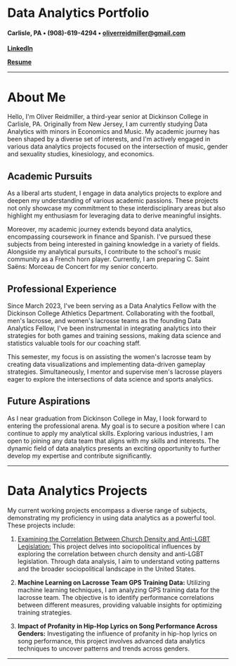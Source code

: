 # Data Analytics Portfolio
#### Carlisle, PA • (908)-619-4294 • oliverreidmiller@gmail.com 
[**LinkedIn**](https://www.linkedin.com/in/oliver-reidmiller-288359291/)

[**Resume**](assets/Resume.md.pdf)  

---



# About Me

Hello, I'm Oliver Reidmiller, a third-year senior at Dickinson College in Carlisle, PA. Originally from New Jersey, I am currently studying Data Analytics with minors in Economics and Music. My academic journey has been shaped by a diverse set of interests, and I'm actively engaged in various data analytics projects focused on the intersection of music, gender and sexuality studies, kinesiology, and economics.

## Academic Pursuits

As a liberal arts student, I engage in data analytics projects to explore and deepen my understanding of various academic passions. These projects not only showcase my commitment to these interdisciplinary areas but also highlight my enthusiasm for leveraging data to derive meaningful insights.

Moreover, my academic journey extends beyond data analytics, encompassing coursework in finance and Spanish. I've pursued these subjects from being interested in gaining knowledge in a variety of fields. Alongside my analytical pursuits, I contribute to the school's music community as a French horn player. Currently, I am preparing C. Saint Saëns: Morceau de Concert for my senior concerto.

## Professional Experience

Since March 2023, I've been serving as a Data Analytics Fellow with the Dickinson College Athletics Department. Collaborating with the football, men's lacrosse, and women's lacrosse teams as the founding Data Analytics Fellow, I've been instrumental in integrating analytics into their strategies for both games and training sessions, making data science and statistics valuable tools for our coaching staff.

This semester, my focus is on assisting the women's lacrosse team by creating data visualizations and implementing data-driven gameplay strategies. Simultaneously, I mentor and supervise men's lacrosse players eager to explore the intersections of data science and sports analytics.

## Future Aspirations

As I near graduation from Dickinson College in May, I look forward to entering the professional arena. My goal is to secure a position where I can continue to apply my analytical skills. Exploring various industries, I am open to joining any data team that aligns with my skills and interests. The dynamic field of data analytics presents an exciting opportunity to further develop my expertise and contribute significantly.


---


# Data Analytics Projects

My current working projects encompass a diverse range of subjects, demonstrating my proficiency in using data analytics as a powerful tool. These projects include:

1. [Examining the Correlation Between Church Density and Anti-LGBT Legislation:](
https://github.com/reidmilo/Examining-the-Correlation-Between-Church-Density-and-Anti-LGBT-Legislation/tree/main) This project delves into sociopolitical influences by exploring the correlation between church density and anti-LGBT legislation. Through data analysis, I aim to understand voting patterns and the broader sociopolitical landscape in the United States.

2. **Machine Learning on Lacrosse Team GPS Training Data:** Utilizing machine learning techniques, I am analyzing GPS training data for the lacrosse team. The objective is to identify performance correlations between different measures, providing valuable insights for optimizing training strategies.

3. **Impact of Profanity in Hip-Hop Lyrics on Song Performance Across Genders:** Investigating the influence of profanity in hip-hop lyrics on song performance, this project involves advanced data analytics techniques to uncover patterns and trends across genders.

---


